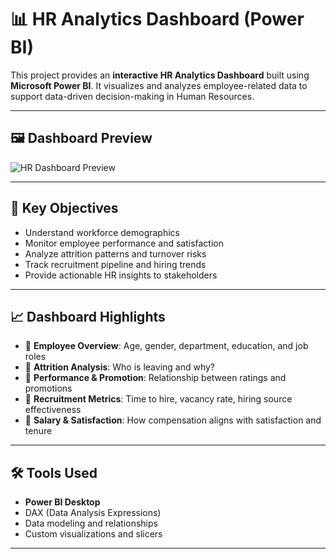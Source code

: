 # 📊 HR Analytics Dashboard (Power BI)

This project provides an **interactive HR Analytics Dashboard** built using **Microsoft Power BI**. It visualizes and analyzes employee-related data to support data-driven decision-making in Human Resources.

---

## 🖼️ Dashboard Preview

![HR Dashboard Preview](Images/1ec31f59-0150-47ad-ad4c-a61187489b8f.png)

---

## 🎯 Key Objectives

- Understand workforce demographics
- Monitor employee performance and satisfaction
- Analyze attrition patterns and turnover risks
- Track recruitment pipeline and hiring trends
- Provide actionable HR insights to stakeholders

---

## 📈 Dashboard Highlights

- 📌 **Employee Overview**: Age, gender, department, education, and job roles
- 📌 **Attrition Analysis**: Who is leaving and why?
- 📌 **Performance & Promotion**: Relationship between ratings and promotions
- 📌 **Recruitment Metrics**: Time to hire, vacancy rate, hiring source effectiveness
- 📌 **Salary & Satisfaction**: How compensation aligns with satisfaction and tenure

---

## 🛠️ Tools Used

- **Power BI Desktop**
- DAX (Data Analysis Expressions)
- Data modeling and relationships
- Custom visualizations and slicers

---

